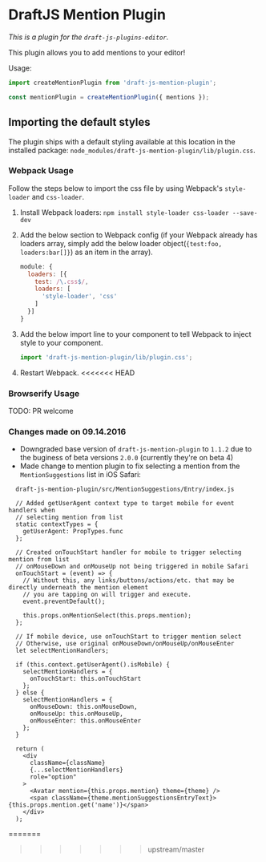 # DraftJS Mention Plugin

*This is a plugin for the `draft-js-plugins-editor`.*

This plugin allows you to add mentions to your editor!

Usage:

```js
import createMentionPlugin from 'draft-js-mention-plugin';

const mentionPlugin = createMentionPlugin({ mentions });
```

## Importing the default styles

The plugin ships with a default styling available at this location in the installed package:
`node_modules/draft-js-mention-plugin/lib/plugin.css`.

### Webpack Usage
Follow the steps below to import the css file by using Webpack's `style-loader` and `css-loader`.

1. Install Webpack loaders: `npm install style-loader css-loader --save-dev`
2. Add the below section to Webpack config (if your Webpack already has loaders array, simply add the below loader object(`{test:foo, loaders:bar[]}`) as an item in the array).

    ```js
    module: {
      loaders: [{
        test: /\.css$/,
        loaders: [
          'style-loader', 'css'
        ]
      }]
    }
    ```

3. Add the below import line to your component to tell Webpack to inject style to your component.

    ```js
    import 'draft-js-mention-plugin/lib/plugin.css';
    ```
4. Restart Webpack.
<<<<<<< HEAD

### Browserify Usage

TODO: PR welcome


### Changes made on 09.14.2016

- Downgraded base version of `draft-js-mention-plugin` to `1.1.2` due to the buginess of beta versions `2.0.0` (currently they're on beta 4)
- Made change to mention plugin to fix selecting a mention from the `MentionSuggestions` list in iOS Safari:

```
  draft-js-mention-plugin/src/MentionSuggestions/Entry/index.js

  // Added getUserAgent context type to target mobile for event handlers when
  // selecting mention from list
  static contextTypes = {
    getUserAgent: PropTypes.func
  };

  // Created onTouchStart handler for mobile to trigger selecting mention from list
  // onMouseDown and onMouseUp not being triggered in mobile Safari
  onTouchStart = (event) => {
    // Without this, any links/buttons/actions/etc. that may be directly underneath the mention element
    // you are tapping on will trigger and execute.
    event.preventDefault();

    this.props.onMentionSelect(this.props.mention);
  };

  // If mobile device, use onTouchStart to trigger mention select
  // Otherwise, use original onMouseDown/onMouseUp/onMouseEnter
  let selectMentionHandlers;

  if (this.context.getUserAgent().isMobile) {
    selectMentionHandlers = {
      onTouchStart: this.onTouchStart
    };
  } else {
    selectMentionHandlers = {
      onMouseDown: this.onMouseDown,
      onMouseUp: this.onMouseUp,
      onMouseEnter: this.onMouseEnter
    };
  }

  return (
    <div
      className={className}
      {...selectMentionHandlers}
      role="option"
    >
      <Avatar mention={this.props.mention} theme={theme} />
      <span className={theme.mentionSuggestionsEntryText}>{this.props.mention.get('name')}</span>
    </div>
  );
```
=======
>>>>>>> upstream/master
